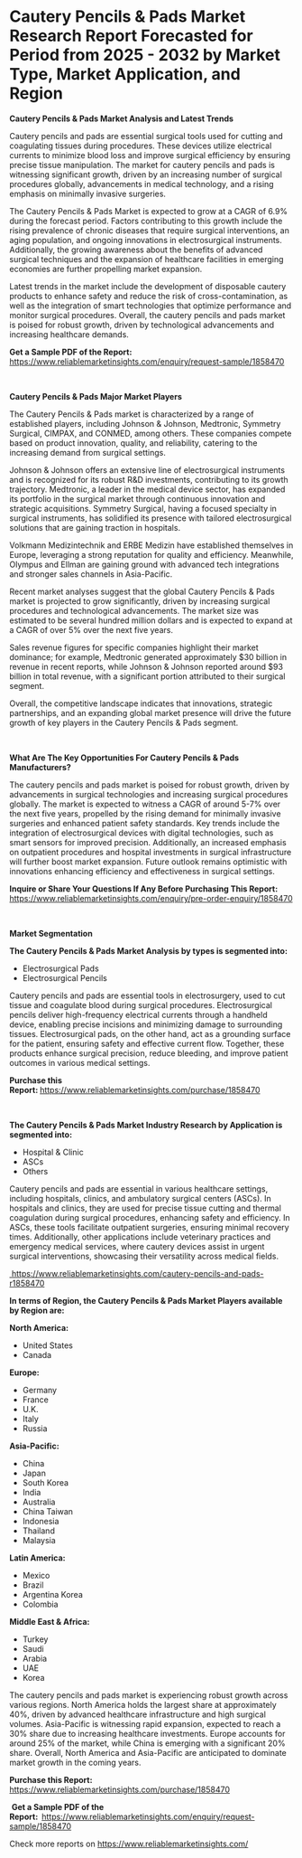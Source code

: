 <p><h1>Cautery Pencils & Pads Market Research Report Forecasted for Period from 2025 -  2032 by Market Type, Market Application, and Region</h1></p><p><strong>Cautery Pencils & Pads Market Analysis and Latest Trends</strong></p>
<p><p>Cautery pencils and pads are essential surgical tools used for cutting and coagulating tissues during procedures. These devices utilize electrical currents to minimize blood loss and improve surgical efficiency by ensuring precise tissue manipulation. The market for cautery pencils and pads is witnessing significant growth, driven by an increasing number of surgical procedures globally, advancements in medical technology, and a rising emphasis on minimally invasive surgeries.</p><p>The Cautery Pencils & Pads Market is expected to grow at a CAGR of 6.9% during the forecast period. Factors contributing to this growth include the rising prevalence of chronic diseases that require surgical interventions, an aging population, and ongoing innovations in electrosurgical instruments. Additionally, the growing awareness about the benefits of advanced surgical techniques and the expansion of healthcare facilities in emerging economies are further propelling market expansion.</p><p>Latest trends in the market include the development of disposable cautery products to enhance safety and reduce the risk of cross-contamination, as well as the integration of smart technologies that optimize performance and monitor surgical procedures. Overall, the cautery pencils and pads market is poised for robust growth, driven by technological advancements and increasing healthcare demands.</p></p>
<p><strong>Get a Sample PDF of the Report:&nbsp;</strong> <a href="https://www.reliablemarketinsights.com/enquiry/request-sample/1858470?utm_campaign=3042&utm_medium=2&utm_source=Github&utm_content=ia&utm_term=05032025&utm_id=cautery-pencils-pads">https://www.reliablemarketinsights.com/enquiry/request-sample/1858470</a></p>
<p>&nbsp;</p>
<p><strong>Cautery Pencils & Pads Major Market Players</strong></p>
<p><p>The Cautery Pencils & Pads market is characterized by a range of established players, including Johnson & Johnson, Medtronic, Symmetry Surgical, CIMPAX, and CONMED, among others. These companies compete based on product innovation, quality, and reliability, catering to the increasing demand from surgical settings.</p><p>Johnson & Johnson offers an extensive line of electrosurgical instruments and is recognized for its robust R&D investments, contributing to its growth trajectory. Medtronic, a leader in the medical device sector, has expanded its portfolio in the surgical market through continuous innovation and strategic acquisitions. Symmetry Surgical, having a focused specialty in surgical instruments, has solidified its presence with tailored electrosurgical solutions that are gaining traction in hospitals.</p><p>Volkmann Medizintechnik and ERBE Medizin have established themselves in Europe, leveraging a strong reputation for quality and efficiency. Meanwhile, Olympus and Ellman are gaining ground with advanced tech integrations and stronger sales channels in Asia-Pacific.</p><p>Recent market analyses suggest that the global Cautery Pencils & Pads market is projected to grow significantly, driven by increasing surgical procedures and technological advancements. The market size was estimated to be several hundred million dollars and is expected to expand at a CAGR of over 5% over the next five years. </p><p>Sales revenue figures for specific companies highlight their market dominance; for example, Medtronic generated approximately $30 billion in revenue in recent reports, while Johnson & Johnson reported around $93 billion in total revenue, with a significant portion attributed to their surgical segment.</p><p>Overall, the competitive landscape indicates that innovations, strategic partnerships, and an expanding global market presence will drive the future growth of key players in the Cautery Pencils & Pads segment.</p></p>
<p>&nbsp;</p>
<p><strong>What Are The Key Opportunities For Cautery Pencils & Pads Manufacturers?</strong></p>
<p><p>The cautery pencils and pads market is poised for robust growth, driven by advancements in surgical technologies and increasing surgical procedures globally. The market is expected to witness a CAGR of around 5-7% over the next five years, propelled by the rising demand for minimally invasive surgeries and enhanced patient safety standards. Key trends include the integration of electrosurgical devices with digital technologies, such as smart sensors for improved precision. Additionally, an increased emphasis on outpatient procedures and hospital investments in surgical infrastructure will further boost market expansion. Future outlook remains optimistic with innovations enhancing efficiency and effectiveness in surgical settings.</p></p>
<p><strong>Inquire or Share Your Questions If Any Before Purchasing This Report:</strong> <a href="https://www.reliablemarketinsights.com/enquiry/pre-order-enquiry/1858470?utm_campaign=3042&utm_medium=2&utm_source=Github&utm_content=ia&utm_term=05032025&utm_id=cautery-pencils-pads">https://www.reliablemarketinsights.com/enquiry/pre-order-enquiry/1858470</a></p>
<p>&nbsp;</p>
<p><strong>Market Segmentation</strong></p>
<p><strong>The Cautery Pencils & Pads Market Analysis by types is segmented into:</strong></p>
<p><ul><li>Electrosurgical Pads</li><li>Electrosurgical Pencils</li></ul></p>
<p><p>Cautery pencils and pads are essential tools in electrosurgery, used to cut tissue and coagulate blood during surgical procedures. Electrosurgical pencils deliver high-frequency electrical currents through a handheld device, enabling precise incisions and minimizing damage to surrounding tissues. Electrosurgical pads, on the other hand, act as a grounding surface for the patient, ensuring safety and effective current flow. Together, these products enhance surgical precision, reduce bleeding, and improve patient outcomes in various medical settings.</p></p>
<p><strong>Purchase this Report:&nbsp;</strong><a href="https://www.reliablemarketinsights.com/purchase/1858470?utm_campaign=3042&utm_medium=2&utm_source=Github&utm_content=ia&utm_term=05032025&utm_id=cautery-pencils-pads">https://www.reliablemarketinsights.com/purchase/1858470</a></p>
<p>&nbsp;</p>
<p><strong>The Cautery Pencils & Pads Market Industry Research by Application is segmented into:</strong></p>
<p><ul><li>Hospital & Clinic</li><li>ASCs</li><li>Others</li></ul></p>
<p><p>Cautery pencils and pads are essential in various healthcare settings, including hospitals, clinics, and ambulatory surgical centers (ASCs). In hospitals and clinics, they are used for precise tissue cutting and thermal coagulation during surgical procedures, enhancing safety and efficiency. In ASCs, these tools facilitate outpatient surgeries, ensuring minimal recovery times. Additionally, other applications include veterinary practices and emergency medical services, where cautery devices assist in urgent surgical interventions, showcasing their versatility across medical fields.</p></p>
<p><a href="https://www.reliablemarketinsights.com/cautery-pencils-and-pads-r1858470?utm_campaign=3042&utm_medium=2&utm_source=Github&utm_content=ia&utm_term=05032025&utm_id=cautery-pencils-pads">&nbsp;https://www.reliablemarketinsights.com/cautery-pencils-and-pads-r1858470</a></p>
<p><strong>In terms of Region, the Cautery Pencils & Pads Market Players available by Region are:</strong></p>
<p>
    <p> <strong> North America: </strong>
        <ul>
            <li>United States</li>
            <li>Canada</li>
        </ul>
        </p> 
    <p> <strong> Europe: </strong>
        <ul>
            <li>Germany</li>
            <li>France</li>
            <li>U.K.</li>
            <li>Italy</li>
            <li>Russia</li>
        </ul>
        </p> 
    <p> <strong> Asia-Pacific: </strong>
        <ul>
            <li>China</li>
            <li>Japan</li>
            <li>South Korea</li>
            <li>India</li>
            <li>Australia</li>
            <li>China Taiwan</li>
            <li>Indonesia</li>
            <li>Thailand</li>
            <li>Malaysia</li>
        </ul>
        </p> 
    <p> <strong> Latin America: </strong>
        <ul>
            <li>Mexico</li>
            <li>Brazil</li>
            <li>Argentina Korea</li>
            <li>Colombia</li>
        </ul>
        </p> 
    <p> <strong> Middle East & Africa: </strong>
        <ul>
            <li>Turkey</li>
            <li>Saudi</li>
            <li>Arabia</li>
            <li>UAE</li>
            <li>Korea</li>
        </ul>
    </p>
    </p>
<p><p>The cautery pencils and pads market is experiencing robust growth across various regions. North America holds the largest share at approximately 40%, driven by advanced healthcare infrastructure and high surgical volumes. Asia-Pacific is witnessing rapid expansion, expected to reach a 30% share due to increasing healthcare investments. Europe accounts for around 25% of the market, while China is emerging with a significant 20% share. Overall, North America and Asia-Pacific are anticipated to dominate market growth in the coming years.</p></p>
<p><strong>Purchase this Report: </strong><a href="https://www.reliablemarketinsights.com/purchase/1858470?utm_campaign=3042&utm_medium=2&utm_source=Github&utm_content=ia&utm_term=05032025&utm_id=cautery-pencils-pads">https://www.reliablemarketinsights.com/purchase/1858470</a></p>
<p>&nbsp;<strong>Get a Sample PDF of the Report:&nbsp;&nbsp;</strong><a href="https://www.reliablemarketinsights.com/enquiry/request-sample/1858470?utm_campaign=3042&utm_medium=2&utm_source=Github&utm_content=ia&utm_term=05032025&utm_id=cautery-pencils-pads">https://www.reliablemarketinsights.com/enquiry/request-sample/1858470</a></p>
<p><strong></strong></p>
<p>Check more reports on <a href="https://www.reliablemarketinsights.com/?utm_campaign=3042&utm_medium=2&utm_source=Github&utm_content=ia&utm_term=05032025&utm_id=cautery-pencils-pads">https://www.reliablemarketinsights.com/</a></p>
